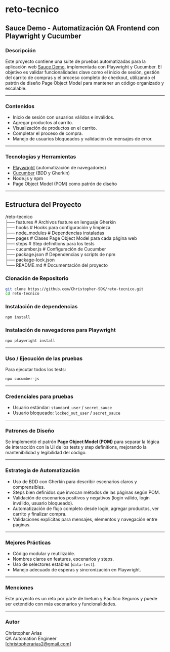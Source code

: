 # reto-tecnico

## Sauce Demo - Automatización QA Frontend con Playwright y Cucumber

### Descripción

Este proyecto contiene una suite de pruebas automatizadas para la aplicación web [Sauce Demo](https://www.saucedemo.com/), implementada con Playwright y Cucumber. El objetivo es validar funcionalidades clave como el inicio de sesión, gestión del carrito de compras y el proceso completo de checkout, utilizando el patrón de diseño Page Object Model para mantener un código organizado y escalable.

---

### Contenidos

- Inicio de sesión con usuarios válidos e inválidos.
- Agregar productos al carrito.
- Visualización de productos en el carrito.
- Completar el proceso de compra.
- Manejo de usuarios bloqueados y validación de mensajes de error.

---

### Tecnologías y Herramientas

- [Playwright](https://playwright.dev/) (automatización de navegadores)
- [Cucumber](https://cucumber.io/) (BDD y Gherkin)
- Node.js y npm
- Page Object Model (POM) como patrón de diseño

---

## Estructura del Proyecto
/reto-tecnico  
├── features       # Archivos feature en lenguaje Gherkin  
├── hooks          # Hooks para configuración y limpieza  
├── node_modules   # Dependencias instaladas  
├── pages          # Clases Page Object Model para cada página web  
├── steps          # Step definitions para los tests  
├── cucumber.js    # Configuración de Cucumber  
├── package.json   # Dependencias y scripts de npm  
├── package-lock.json  
└── README.md      # Documentación del proyecto  


### Clonación de Repositorio

```bash
git clone https://github.com/Christopher-SDK/reto-tecnico.git
cd reto-tecnico
```

### Instalación de dependencias

```bash
npm install
```

### Instalación de navegadores para Playwright

```bash
npx playwright install
```

---

### Uso / Ejecución de las pruebas

Para ejecutar todos los tests:

```bash
npx cucumber-js
```

---

### Credenciales para pruebas

- Usuario estándar: `standard_user` / `secret_sauce`
- Usuario bloqueado: `locked_out_user` / `secret_sauce`

---

### Patrones de Diseño

Se implementó el patrón **Page Object Model (POM)** para separar la lógica de interacción con la UI de los tests y step definitions, mejorando la mantenibilidad y legibilidad del código.

---

### Estrategia de Automatización

- Uso de BDD con Gherkin para describir escenarios claros y comprensibles.  
- Steps bien definidos que invocan métodos de las páginas según POM.  
- Validación de escenarios positivos y negativos (login válido, login inválido, usuario bloqueado).  
- Automatización de flujo completo desde login, agregar productos, ver carrito y finalizar compra.  
- Validaciones explícitas para mensajes, elementos y navegación entre páginas.

---

### Mejores Prácticas

- Código modular y reutilizable.  
- Nombres claros en features, escenarios y steps.  
- Uso de selectores estables (`data-test`).  
- Manejo adecuado de esperas y sincronización en Playwright.

---

### Menciones

Este proyecto es un reto por parte de Inetum y Pacífico Seguros y puede ser extendido con más escenarios y funcionalidades. 

---

### Autor

Christopher Arias  
QA Automation Engineer  
[christopherarias2@gmail.com]  



